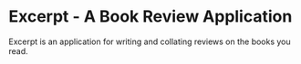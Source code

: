 # Excerpt - A Book Review Application

Excerpt is an application for writing and collating reviews on the books you read.
